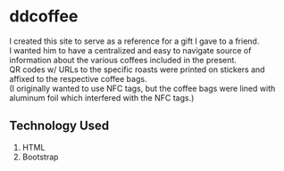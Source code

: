 # ddcoffee
I created this site to serve as a reference for a gift I gave to a friend.  
I wanted him to have a centralized and easy to navigate source of information about the various coffees included in the present.  
QR codes w/ URLs to the specific roasts were printed on stickers and affixed to the respective coffee bags.  
(I originally wanted to use NFC tags, but the coffee bags were lined with aluminum foil which interfered with the NFC tags.)

## Technology Used
1. HTML
2. Bootstrap